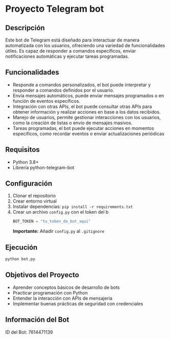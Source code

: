 # Proyecto Telegram bot

## Descripción
Este bot de Telegram está diseñado para interactuar de manera automatizada con los usuarios, ofreciendo una variedad de funcionalidades útiles. Es capaz de responder a comandos específicos, enviar notificaciones automáticas y ejecutar tareas programadas.

## Funcionalidades
- Responde a comandos personalizados, el bot puede interpretar y responder a comandos definidos por el usuario.
- Envía mensajes automáticos, puede enviar mensajes programados o en función de eventos específicos.
- Integración con otras APIs, el bot puede consultar otras APIs para obtener información y realizar acciones en base a los datos recibidos.
- Manejo de usuarios, permite gestionar interacciones con los usuarios, como la creación de listas o envío de mensajes masivos.
- Tareas programadas, el bot puede ejecutar acciones en momentos específicos, como recordar eventos o enviar actualizaciones periódicas
  
## Requisitos
- Python 3.8+
- Librería python-telegram-bot

## Configuración
1. Clonar el repositorio
2. Crear entorno virtual
3. Instalar dependencias: `pip install -r requirements.txt`
4. Crear un archivo `config.py` con el token del b
    ```python
   BOT_TOKEN = "tu_token_de_bot_aqui"
   ```
   **Importante:** Añadir `config.py` al `.gitignore`

## Ejecución
```bash
python bot.py
```

## Objetivos del Proyecto
- Aprender conceptos básicos de desarrollo de bots
- Practicar programación con Python
- Entender la interacción con APIs de mensajería
- Implementar buenas prácticas de seguridad con credenciales
  
## Información del Bot
ID del Bot: 7614471139
